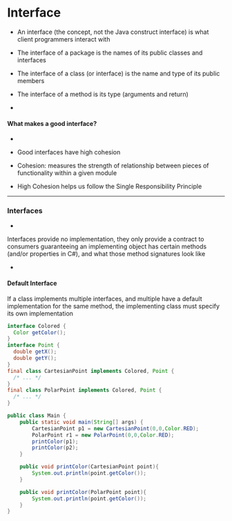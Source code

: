 # Interface

- An interface (the concept, not the Java construct interface) is what client programmers interact with
- The interface of a package is the names of its public classes and interfaces
- The interface of a class (or interface) is the name and type of its public members
- The interface of a method is its type (arguments and return)

-

#### What makes a good interface?
-

- Good interfaces have high cohesion
- Cohesion: measures the strength of relationship between pieces of functionality within a given module
- High Cohesion helps us follow the Single Responsibility Principle

***

### Interfaces
-

Interfaces provide no implementation, they only provide a contract to consumers guaranteeing an implementing object has certain methods (and/or properties in C#), and what those method signatures look like

-

#### Default Interface

If a class implements multiple interfaces, and multiple have a default implementation for the same method, the implementing class must specify its own implementation

```java
interface Colored {
  Color getColor();
}
interface Point {
  double getX();
  double getY();
}
final class CartesianPoint implements Colored, Point {
  /* ... */
}
final class PolarPoint implements Colored, Point {
  /* ... */
}

public class Main {
    public static void main(String[] args) {
        CartesianPoint p1 = new CartesianPoint(0,0,Color.RED);
        PolarPoint r1 = new PolarPoint(0,0,Color.RED);
        printColor(p1);
        printColor(p2);
    }

    public void printColor(CartesianPoint point){
        System.out.println(point.getColor());
    }

    public void printColor(PolarPoint point){
        System.out.println(point.getColor());
    }
}
```
